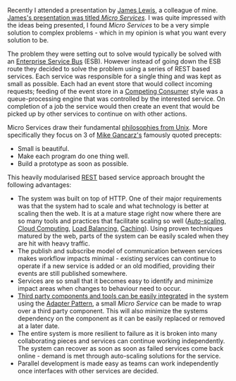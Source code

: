 <p>Recently I attended a presentation by <a href="http://bovon.org/">James Lewis</a>, a colleague of mine. <a href="http://www.slideshare.net/jamesalewis/java-microservices">James's presentation was titled <i>Micro Services</i></a>. I was quite impressed with the ideas being presented, I found <i>Micro Services</i> to be a very simple solution to complex problems - which in my opinion is what you want every solution to be.</p>
<p>The problem they were setting out to solve would typically be solved with an <a href="http://en.wikipedia.org/wiki/Enterprise_service_bus">Enterprise Service Bus</a> (ESB). However instead of going down the ESB route they decided to solve the problem using a series of REST based services. Each service was responsible for a single thing and was kept as small as possible. Each had an event store that would collect incoming requests; feeding of the event store in a <a href ="http://www.eaipatterns.com/CompetingConsumers.html">Competing Consumer</a> style was a queue-processing engine that was controlled by the interested service. On completion of a job the service would then create an event that would be picked up by other services to continue on with other actions.</p>
<p>Micro Services draw their fundamental <a href="http://en.wikipedia.org/wiki/Unix_philosophy">philosophies from Unix</a>. More specifically they focus on 3 of <a href="http://www.amazon.com/Mike-Gancarz/e/B001K8SCRO">Mike Gancarz's</a> famously quoted precepts:</p>
<ul>
	<li>Small is beautiful.</li>
	<li>Make each program do one thing well.</li>
	<li>Build a prototype as soon as possible.</li>
</ul>
<p>This heavily modularised  <a href="http://www.amazon.com/REST-Practice-Hypermedia-Systems-Architecture/dp/0596805829/">REST</a> based service approach brought the following advantages:</p> 
<ul>
	<li>The system was built on top of HTTP. One of their major requirements was that the system had to scale and what technology is better at scaling then the web. It is at a mature stage right now where there are so many tools and practices that facilitate  scaling so well (<a href="http://aws.amazon.com/autoscaling/">Auto-scaling</a>, <a href="http://en.wikipedia.org/wiki/Cloud_computing">Cloud Computing</a>, <a href="http://en.wikipedia.org/wiki/Load_balancing_(computing)">Load Balancing</a>, <a href="http://en.wikipedia.org/wiki/Web_cache">Caching</a>). Using proven techniques matured by the web, parts of the system can be easily scaled when they are hit with heavy traffic.</li>
	<li>The publish and subscribe model of communication between services makes workflow impacts minimal - existing services can continue to operate if a new service is added or an old modified, providing their events are still published somewhere.</li>
	<li>Services are so small that it becomes easy to identify and minimize impact areas when changes to behaviour need to occur.</li>
	<li><a href="http://www.markhneedham.com/blog/2012/12/04/micro-services-plugging-in-3rd-party-components/">Third party components and tools can be easily integrated</a> in the system using the <a href="http://henrylawson.net/the-adapter-pattern">Adapter Pattern</a>, a small <i>Micro Service</i> can be made to wrap over a third party component. This will also minimize the systems dependency on the component as it can be easily replaced or removed at a later date.</li>
	<li>The entire system is more resilient to failure as it is broken into many collaborating pieces and services can continue working independently. The system can recover as soon as soon as failed services come back online - demand is met through auto-scaling solutions for the service.</li>
	<li>Parallel development is made easy as teams can work independently once interfaces with other services are decided.</li>
</ul>


